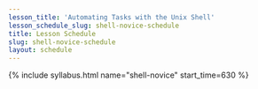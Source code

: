 ```yaml
---
lesson_title: 'Automating Tasks with the Unix Shell'
lesson_schedule_slug: shell-novice-schedule
title: Lesson Schedule
slug: shell-novice-schedule
layout: schedule
---
```

{% include syllabus.html  name="shell-novice" start_time=630 %}